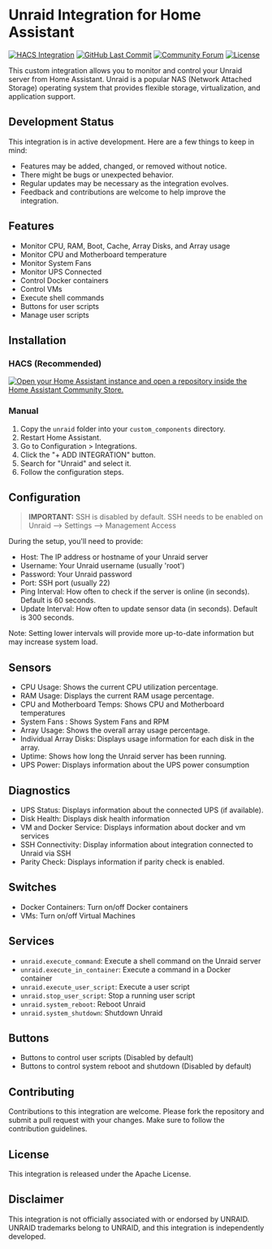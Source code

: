 # Unraid Integration for Home Assistant

[![HACS Integration][hacsbadge]][hacs]
[![GitHub Last Commit](https://img.shields.io/github/last-commit/domalab/ha-unraid?style=for-the-badge)](https://github.com/domalab/ha-unraid/commits/main)
[![Community Forum](https://img.shields.io/badge/Community-Forum-blue?style=for-the-badge)](https://community.home-assistant.io/t/unraid-integration)
[![License](https://img.shields.io/github/license/domalab/ha-unraid?style=for-the-badge)](./LICENSE)

This custom integration allows you to monitor and control your Unraid server from Home Assistant. Unraid is a popular NAS (Network Attached Storage) operating system that provides flexible storage, virtualization, and application support.

## Development Status

This integration is in active development. Here are a few things to keep in mind:

- Features may be added, changed, or removed without notice.
- There might be bugs or unexpected behavior.
- Regular updates may be necessary as the integration evolves.
- Feedback and contributions are welcome to help improve the integration.

## Features

- Monitor CPU, RAM, Boot, Cache, Array Disks, and Array usage
- Monitor CPU and Motherboard temperature
- Monitor System Fans
- Monitor UPS Connected
- Control Docker containers
- Control VMs
- Execute shell commands
- Buttons for user scripts
- Manage user scripts

## Installation

### HACS (Recommended)

[![Open your Home Assistant instance and open a repository inside the Home Assistant Community Store.](https://my.home-assistant.io/badges/hacs_repository.svg)](https://my.home-assistant.io/redirect/hacs_repository/?owner=domalab&repository=ha-unraid&category=integration)

### Manual

1. Copy the `unraid` folder into your `custom_components` directory.
2. Restart Home Assistant.
3. Go to Configuration > Integrations.
4. Click the "+ ADD INTEGRATION" button.
5. Search for "Unraid" and select it.
6. Follow the configuration steps.

## Configuration

> **IMPORTANT:** SSH is disabled by default. SSH needs to be enabled on Unraid --> Settings --> Management Access

During the setup, you'll need to provide:

- Host: The IP address or hostname of your Unraid server
- Username: Your Unraid username (usually 'root')
- Password: Your Unraid password
- Port: SSH port (usually 22)
- Ping Interval: How often to check if the server is online (in seconds). Default is 60 seconds.
- Update Interval: How often to update sensor data (in seconds). Default is 300 seconds.

Note: Setting lower intervals will provide more up-to-date information but may increase system load.

## Sensors

- CPU Usage: Shows the current CPU utilization percentage.
- RAM Usage: Displays the current RAM usage percentage.
- CPU and Motherboard Temps: Shows CPU and Motherboard temperatures
- System Fans : Shows System Fans and RPM
- Array Usage: Shows the overall array usage percentage.
- Individual Array Disks: Displays usage information for each disk in the array.
- Uptime: Shows how long the Unraid server has been running.
- UPS Power: Displays information about the UPS power consumption

## Diagnostics

- UPS Status: Displays information about the connected UPS (if available).
- Disk Health: Displays disk health information
- VM and Docker Service: Displays information about docker and vm services
- SSH Connectivity: Display information about integration connected to Unraid via SSH
- Parity Check: Displays information if parity check is enabled.

## Switches

- Docker Containers: Turn on/off Docker containers
- VMs: Turn on/off Virtual Machines

## Services

- `unraid.execute_command`: Execute a shell command on the Unraid server
- `unraid.execute_in_container`: Execute a command in a Docker container
- `unraid.execute_user_script`: Execute a user script
- `unraid.stop_user_script`: Stop a running user script
- `unraid.system_reboot`: Reboot Unraid
- `unraid.system_shutdown`: Shutdown Unraid

## Buttons

- Buttons to control user scripts (Disabled by default)
- Buttons to control system reboot and shutdown (Disabled by default)

## Contributing

Contributions to this integration are welcome. Please fork the repository and submit a pull request with your changes. Make sure to follow the contribution guidelines.

## License

This integration is released under the Apache License.

## Disclaimer

This integration is not officially associated with or endorsed by UNRAID. UNRAID trademarks belong to UNRAID, and this integration is independently developed.

[hacs]: https://github.com/custom-components/hacs
[hacsbadge]: https://img.shields.io/badge/HACS-Default-orange.svg?style=for-the-badge
